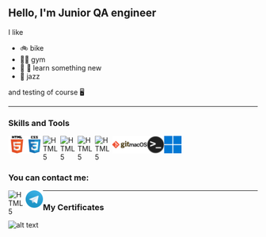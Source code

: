 ## Hello, I'm Junior QA engineer

I like
* :bike:   bike
* :weight_lifting_woman:   gym
* :book: :mag_right:   learn something new
* :saxophone:   jazz

and testing of course   :desktop_computer:

---
### Skills and Tools
<img align="left" alt="HTML5" width="35px" src=https://raw.githubusercontent.com/github/explore/80688e429a7d4ef2fca1e82350fe8e3517d3494d/topics/html/html.png />
<img align="left" alt="HTML5" width="35px" src=https://raw.githubusercontent.com/github/explore/80688e429a7d4ef2fca1e82350fe8e3517d3494d/topics/css/css.png />
<img align="left" alt="HTML5" width="35px" src=https://media.proglib.io/wp-uploads/2017/02/download.png />
<img align="left" alt="HTML5" width="35px" src=https://upload.wikimedia.org/wikipedia/ru/thumb/3/39/Java_logo.svg/1200px-Java_logo.svg.png />
<img align="left" alt="HTML5" width="35px" src=https://images.credly.com/images/1d00cba3-b482-410c-a507-26d58e77f1db/Artboard_Copy_16.png />
<img align="left" alt="HTML5" width="35px" src=https://www.itsdelta.ru/upload/iblock/d41/d4164c9d28b9e2c11e347b5e477ab831.png />
<img align="left" alt="HTML5" width="35px" src=https://raw.githubusercontent.com/github/explore/80688e429a7d4ef2fca1e82350fe8e3517d3494d/topics/git/git.png />
<img align="left" alt="HTML5" width="35px" src=https://raw.githubusercontent.com/github/explore/868696fc547869eb5de5add3b3695abdd43bb9dc/topics/macos/macos.png />
<img align="left" alt="HTML5" width="35px" src=https://raw.githubusercontent.com/github/explore/d92924b1d925bb134e308bd29c9de6c302ed3beb/topics/terminal/terminal.png />
<img align="left" alt="HTML5" width="35px" src=https://raw.githubusercontent.com/github/explore/379d49236d826364be968345e0a085d044108cff/topics/windows/windows.png />

<br />
<br />
<br />

### You can contact me:
[<img align="left" alt="HTML5" width="35px" src=https://upload.wikimedia.org/wikipedia/commons/thumb/2/21/VK.com-logo.svg/640px-VK.com-logo.svg.png />][вк]
[<img align="left" alt="Telegram" width="35px" src=https://raw.githubusercontent.com/github/explore/80688e429a7d4ef2fca1e82350fe8e3517d3494d/topics/telegram/telegram.png />][Telegram]


[вк]: https://vk.com/feed
[Telegram]: https://t.me/ALANIYAIL

---
### My Certificates
![alt text](https://disk.yandex.ru/i/SpPgS7ZWOSmkMg)
